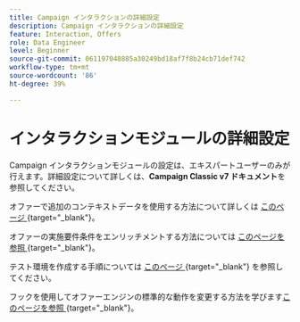 ```yaml
---
title: Campaign インタラクションの詳細設定
description: Campaign インタラクションの詳細設定
feature: Interaction, Offers
role: Data Engineer
level: Beginner
source-git-commit: 061197048885a30249bd18af7f8b24cb71def742
workflow-type: tm+mt
source-wordcount: '86'
ht-degree: 39%

---
```


# インタラクションモジュールの詳細設定

Campaign インタラクションモジュールの設定は、エキスパートユーザーのみが行えます。詳細設定について詳しくは、**Campaign Classic v7 ドキュメント**&#x200B;を参照してください。

オファーで追加のコンテキストデータを使用する方法について詳しくは [&#x200B; このページ &#x200B;](https://experienceleague.adobe.com/docs/campaign-classic/using/managing-offers/advanced-parameters/additional-data.html?lang=ja){target="_blank"}。

オファーの実施要件条件をエンリッチメントする方法については [&#x200B; このページを参照 &#x200B;](https://experienceleague.adobe.com/docs/campaign-classic/using/managing-offers/advanced-parameters/extension-example.html?lang=ja){target="_blank"}。

テスト環境を作成する手順については [&#x200B; このページ &#x200B;](https://experienceleague.adobe.com/docs/campaign-classic/using/managing-offers/advanced-parameters/creating-a-test-environment.html?lang=ja){target="_blank"} を参照してください。

フックを使用してオファーエンジンの標準的な動作を変更する方法を学びます [&#x200B; このページを参照 &#x200B;](https://experienceleague.adobe.com/docs/campaign-classic/using/managing-offers/advanced-parameters/hooks.html?lang=ja){target="_blank"}。

